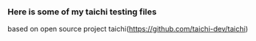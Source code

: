 ### Here is some of my taichi testing files 

based on open source project taichi(https://github.com/taichi-dev/taichi)
